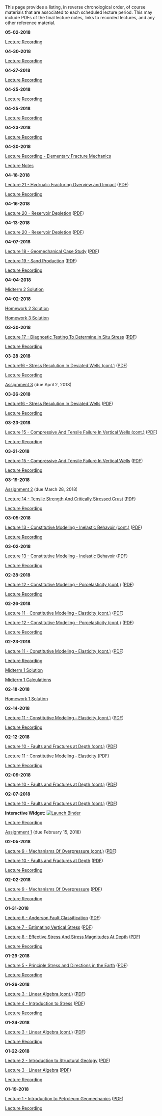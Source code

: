<!--
.. title: Course Materials
.. slug: index
.. date: 2017-01-17 08:00:00 UTC-05:00
-->

This page provides a listing, in reverse chronological order, of course materials that are associated to each scheduled lecture period.  This may include PDFs of the final lecture notes, links to recorded lectures, and any other reference material.

**05-02-2018**

<a href="//www.youtube.com/playlist?list=PL7Wioa6YOlZGU9bDaea1WqAsACZzggIhY" target="_blank">Lecture Recording</a>

**04-30-2018**

<a href="//www.youtube.com/playlist?list=PL7Wioa6YOlZFb4riMyCXc36C76yehM7mO" target="_blank">Lecture Recording</a>

**04-27-2018**

<a href="//www.youtube.com/playlist?list=PL7Wioa6YOlZF3Yst4GsYBf2sJEQsyRRpe" target="_blank">Lecture Recording</a>

**04-25-2018**

<a href="//www.youtube.com/playlist?list=PL7Wioa6YOlZHD0U14ole1Ng9Aru77BqVD" target="_blank">Lecture Recording</a>

**04-25-2018**

<a href="//www.youtube.com/playlist?list=PL7Wioa6YOlZHD0U14ole1Ng9Aru77BqVD" target="_blank">Lecture Recording</a>


**04-23-2018**

<a href="//www.youtube.com/playlist?list=PL7Wioa6YOlZGF9N2OwA9KcAIe_M583ELe" target="_blank">Lecture Recording</a>

**04-20-2018**

<a href="//www.youtube.com/playlist?list=PL7Wioa6YOlZGjAjsnTFez6f6GPMhN-EeP" target="_blank">Lecture Recording - Elementary Fracture Mechanics</a>

[Lecture Notes](/files/4-11-2016.pdf)

**04-18-2018**

<a href="http://johnfoster.pge.utexas.edu/PGE334-ResGeomechanics/slides/Lecture21-HydrualicFracturingOverviewAndImpact.slides.html" target="_blank">Lecture 21 - Hydrualic Fracturing Overview and Impact</a> (<a href="http://johnfoster.pge.utexas.edu/PGE334-ResGeomechanics/slides/Lecture21-HydrualicFracturingOverviewAndImpact.slides.pdf" target="_blank">PDF</a>)

<a href="//youtu.be/gy80PHWebM0" target="_blank">Lecture Recording</a>

**04-16-2018**

<a href="http://johnfoster.pge.utexas.edu/PGE334-ResGeomechanics/slides/Lecture20-ReservoirDepletion.slides.html" target="_blank">Lecture 20 - Reservoir Depletion</a> (<a href="http://johnfoster.pge.utexas.edu/PGE334-ResGeomechanics/slides/Lecture20-ReservoirDepletion.slides.pdf" target="_blank">PDF</a>)

**04-13-2018**

<a href="http://johnfoster.pge.utexas.edu/PGE334-ResGeomechanics/slides/Lecture20-ReservoirDepletion.slides.html" target="_blank">Lecture 20 - Reservoir Depletion</a> (<a href="http://johnfoster.pge.utexas.edu/PGE334-ResGeomechanics/slides/Lecture20-ReservoirDepletion.slides.pdf" target="_blank">PDF</a>)

**04-07-2018**

<a href="http://johnfoster.pge.utexas.edu/PGE334-ResGeomechanics/slides/Lecture18-GeomechanicalCaseStudy.slides.html" target="_blank">Lecture 18 - Geomechanical Case Study</a> (<a href="http://johnfoster.pge.utexas.edu/PGE334-ResGeomechanics/slides/Lecture18-GeomechanicalCaseStudy.slides.pdf" target="_blank">PDF</a>)

<a href="http://johnfoster.pge.utexas.edu/PGE334-ResGeomechanics/slides/Lecture19-SandProduction.slides.html" target="_blank">Lecture 19 - Sand Production</a> (<a href="http://johnfoster.pge.utexas.edu/PGE334-ResGeomechanics/slides/Lecture19-SandProduction.slides.pdf" target="_blank">PDF</a>)

<a href="//www.youtube.com/playlist?list=PL7Wioa6YOlZEMIRkIe_3m_xlJ3GUumPYD" target="_blank">Lecture Recording</a>

**04-04-2018**

[Midterm 2 Solution](/files/midterm2_solution.pdf)

**04-02-2018**

[Homework 2 Solution](http://nbviewer.jupyter.org/github/johnfoster-pge-utexas/PGE334-ResGeomechanics/blob/master/files/assignment2_solution-2018.ipynb)

[Homework 3 Solution](http://nbviewer.jupyter.org/github/johnfoster-pge-utexas/PGE334-ResGeomechanics/blob/master/files/assignment3-2018_solution.ipynb)

**03-30-2018**

<a href="http://johnfoster.pge.utexas.edu/PGE334-ResGeomechanics/slides/Lecture17-DiagnosticTestingToDetermineInSituStress.slides.html" target="_blank">Lecture 17 - Diagnostic Testing To Determine In Situ Stress</a> (<a href="http://johnfoster.pge.utexas.edu/PGE334-ResGeomechanics/slides/Lecture17-DiagnosticTestingToDetermineInSituStress.slides.pdf" target="_blank">PDF</a>)

<a href="//www.youtube.com/playlist?list=PL7Wioa6YOlZG8IEFloip-v1tFeVF1mJwz" target="_blank">Lecture Recording</a>

**03-28-2018**

<a href="http://johnfoster.pge.utexas.edu/PGE334-ResGeomechanics/slides/Lecture16-StressResolutionInDeviatedWells.slides.html" target="_blank">Lecture16 - Stress Resolution In Deviated Wells (cont.)</a> (<a href="http://johnfoster.pge.utexas.edu/PGE334-ResGeomechanics/slides/Lecture16-StressResolutionInDeviatedWells.slides.pdf" target="_blank">PDF</a>)

<a href="//www.youtube.com/playlist?list=PL7Wioa6YOlZEOMUlZzGtp-KATJR2asyEo" target="_blank">Lecture Recording</a>

[Assignment 3](/files/assignment3-2018.pdf) (due April 2, 2018)

**03-26-2018**

<a href="http://johnfoster.pge.utexas.edu/PGE334-ResGeomechanics/slides/Lecture16-StressResolutionInDeviatedWells.slides.html" target="_blank">Lecture16 - Stress Resolution In Deviated Wells</a> (<a href="http://johnfoster.pge.utexas.edu/PGE334-ResGeomechanics/slides/Lecture16-StressResolutionInDeviatedWells.slides.pdf" target="_blank">PDF</a>)

<a href="//www.youtube.com/playlist?list=PL7Wioa6YOlZGei6S6LTAjwU2um2gVozRG" target="_blank">Lecture Recording</a>

**03-23-2018**

<a href="http://johnfoster.pge.utexas.edu/PGE334-ResGeomechanics/slides/Lecture15-CompressiveAndTensileFailureInVerticalWells.slides.html" target="_blank">Lecture 15 - Compressive And Tensile Failure In Vertical Wells (cont.)</a> (<a href="http://johnfoster.pge.utexas.edu/PGE334-ResGeomechanics/slides/Lecture15-CompressiveAndTensileFailureInVerticalWells.slides.pdf" target="_blank">PDF</a>)

<a href="//www.youtube.com/playlist?list=PL7Wioa6YOlZERulCj2xJOjODpGW0qmS3D" target="_blank">Lecture Recording</a>

**03-21-2018**

<a href="http://johnfoster.pge.utexas.edu/PGE334-ResGeomechanics/slides/Lecture15-CompressiveAndTensileFailureInVerticalWells.slides.html" target="_blank">Lecture 15 - Compressive And Tensile Failure In Vertical Wells</a> (<a href="http://johnfoster.pge.utexas.edu/PGE334-ResGeomechanics/slides/Lecture15-CompressiveAndTensileFailureInVerticalWells.slides.pdf" target="_blank">PDF</a>)

<a href="//www.youtube.com/playlist?list=PL7Wioa6YOlZG66Um_E8m0EER5Z2XnO6DV" target="_blank">Lecture Recording</a>

**03-19-2018**

[Assignment 2](/files/assignment2-2018.pdf) (due March 28, 2018)

<a href="http://johnfoster.pge.utexas.edu/PGE334-ResGeomechanics/slides/Lecture14-TensileStrengthAndCriticallyStressedCrust.slides.html" target="_blank">Lecture 14 - Tensile Strength And Critically Stressed Crust</a> (<a href="http://johnfoster.pge.utexas.edu/PGE334-ResGeomechanics/slides/Lecture14-TensileStrengthAndCriticallyStressedCrust.slides.pdf" target="_blank">PDF</a>)

<a href="//www.youtube.com/playlist?list=PL7Wioa6YOlZE7B3G_f_zQ-9rMmiftpz-7" target="_blank">Lecture Recording</a>

**03-05-2018**

<a href="http://johnfoster.pge.utexas.edu/PGE334-ResGeomechanics/slides/Lecture13-ConstitutiveModeling-InelasticBehavoir.slides.html#/1" target="_blank">Lecture 13 - Constitutive Modeling - Inelastic Behavoir (cont.)</a> (<a href="http://johnfoster.pge.utexas.edu/PGE334-ResGeomechanics/slides/Lecture13-ConstitutiveModeling-InelasticBehavoir.slides.pdf" target="_blank">PDF</a>)

<a href="//www.youtube.com/playlist?list=PL7Wioa6YOlZHkxjEDTqDrG4OlA4cIfD8q" target="_blank">Lecture Recording</a>

**03-02-2018**

<a href="http://johnfoster.pge.utexas.edu/PGE334-ResGeomechanics/slides/Lecture13-ConstitutiveModeling-InelasticBehavoir.slides.html" target="_blank">Lecture 13 - Constitutive Modeling - Inelastic Behavoir</a> (<a href="http://johnfoster.pge.utexas.edu/PGE334-ResGeomechanics/slides/Lecture13-ConstitutiveModeling-InelasticBehavoir.slides.pdf" target="_blank">PDF</a>)

<a href="//www.youtube.com/playlist?list=PL7Wioa6YOlZHFfu5fDKTDWq9Map3JsME5" target="_blank">Lecture Recording</a>

**02-28-2018**

<a href="http://johnfoster.pge.utexas.edu/PGE334-ResGeomechanics/slides/Lecture12-ConstitutiveModeling-Poroelasticity.slides.html" target="_blank">Lecture 12 - Constitutive Modeling - Poroelasticity (cont.)</a> (<a href="http://johnfoster.pge.utexas.edu/PGE334-ResGeomechanics/slides/Lecture12-ConstitutiveModeling-Poroelasticity.slides.pdf" target="_blank">PDF</a>)

<a href="//www.youtube.com/playlist?list=PL7Wioa6YOlZG9XnZKXFL2gAh3T_-EuCgu" target="_blank">Lecture Recording</a>

**02-26-2018**

<a href="http://johnfoster.pge.utexas.edu/PGE334-ResGeomechanics/slides/Lecture11-ConstitutiveModeling-Elasticity.slides.html#1/3" target="_blank">Lecture 11 - Constitutive Modeling - Elasticity (cont.)</a> (<a href="http://johnfoster.pge.utexas.edu/PGE334-ResGeomechanics/slides/Lecture11-ConstitutiveModeling-Elasticity.slides.pdf" target="_blank">PDF</a>)

<a href="http://johnfoster.pge.utexas.edu/PGE334-ResGeomechanics/slides/Lecture12-ConstitutiveModeling-Poroelasticity.slides.html" target="_blank">Lecture 12 - Constitutive Modeling - Poroelasticity (cont.)</a> (<a href="http://johnfoster.pge.utexas.edu/PGE334-ResGeomechanics/slides/Lecture12-ConstitutiveModeling-Poroelasticity.slides.pdf" target="_blank">PDF</a>)

<a href="//www.youtube.com/playlist?list=PL7Wioa6YOlZHAXM6hstP4XEaSo9Cx-1Pk" target="_blank">Lecture Recording</a>

**02-23-2018**

<a href="http://johnfoster.pge.utexas.edu/PGE334-ResGeomechanics/slides/Lecture11-ConstitutiveModeling-Elasticity.slides.html" target="_blank">Lecture 11 - Constitutive Modeling - Elasticity (cont.)</a> (<a href="http://johnfoster.pge.utexas.edu/PGE334-ResGeomechanics/slides/Lecture11-ConstitutiveModeling-Elasticity.slides.pdf" target="_blank">PDF</a>)

<a href="//www.youtube.com/playlist?list=PL7Wioa6YOlZF8xlsJTAIeD6ZkExGad005" target="_blank">Lecture Recording</a>

[Midterm 1 Solution](/files/midterm1_solution.pdf)

[Midterm 1 Calculations](http://nbviewer.jupyter.org/github/johnfoster-pge-utexas/PGE334-ResGeomechanics/blob/master/files/midterm1_calculations.ipynb)

**02-18-2018**

[Homework 1 Solution](http://nbviewer.jupyter.org/github/johnfoster-pge-utexas/PGE334-ResGeomechanics/blob/master/files/assignment1_solution-2018.ipynb)

**02-14-2018**

<a href="http://johnfoster.pge.utexas.edu/PGE334-ResGeomechanics/slides/Lecture11-ConstitutiveModeling-Elasticity.slides.html" target="_blank">Lecture 11 - Constitutive Modeling - Elasticity (cont.)</a> (<a href="http://johnfoster.pge.utexas.edu/PGE334-ResGeomechanics/slides/Lecture11-ConstitutiveModeling-Elasticity.slides.pdf" target="_blank">PDF</a>)

<a href="//www.youtube.com/playlist?list=PL7Wioa6YOlZH-OnkmoCaOGZJN1G70FOiL" target="_blank">Lecture Recording</a>


**02-12-2018**

<a href="http://johnfoster.pge.utexas.edu/PGE334-ResGeomechanics/slides/Lecture10-FaultsAndFracturesAtDepth.slides.html#/4" target="_blank">Lecture 10 - Faults and Fractures at Depth (cont.)</a> (<a href="http://johnfoster.pge.utexas.edu/PGE334-ResGeomechanics/slides/Lecture10-FaultsAndFracturesAtDepth.slides.pdf" target="_blank">PDF</a>)

<a href="http://johnfoster.pge.utexas.edu/PGE334-ResGeomechanics/slides/Lecture11-ConstitutiveModeling-Elasticity.slides.html" target="_blank">Lecture 11 - Constitutive Modeling - Elasticity </a> (<a href="http://johnfoster.pge.utexas.edu/PGE334-ResGeomechanics/slides/Lecture11-ConstitutiveModeling-Elasticity.slides.pdf" target="_blank">PDF</a>)

<a href="//www.youtube.com/playlist?list=PL7Wioa6YOlZFGoQMAuhHR_nlo4RH4uzEy" target="_blank">Lecture Recording</a>

**02-09-2018**

<a href="http://johnfoster.pge.utexas.edu/PGE334-ResGeomechanics/slides/Lecture10-FaultsAndFracturesAtDepth.slides.html#/2" target="_blank">Lecture 10 - Faults and Fractures at Depth (cont.)</a> (<a href="http://johnfoster.pge.utexas.edu/PGE334-ResGeomechanics/slides/Lecture10-FaultsAndFracturesAtDepth.slides.pdf" target="_blank">PDF</a>)

**02-07-2018**

<a href="http://johnfoster.pge.utexas.edu/PGE334-ResGeomechanics/slides/Lecture10-FaultsAndFracturesAtDepth.slides.html" target="_blank">Lecture 10 - Faults and Fractures at Depth (cont.)</a> (<a href="http://johnfoster.pge.utexas.edu/PGE334-ResGeomechanics/slides/Lecture10-FaultsAndFracturesAtDepth.slides.pdf" target="_blank">PDF</a>)

**Interactive Widget:** <a href="https://mybinder.org/v2/gh/johntfoster/rotation_widget/master?filepath=rotation_widget-rise.ipynb" target="_blank"><img src="https://mybinder.org/badge.svg" alt="Launch Binder"></a>

<a href="//www.youtube.com/playlist?list=PL7Wioa6YOlZH-xwlyRU8rHyMzcg0nb6GK" target="_blank">Lecture Recording</a>

[Assignment 1](/files/assignment1-2018.pdf) (due February 15, 2018)


**02-05-2018**

<a href="http://johnfoster.pge.utexas.edu/PGE334-ResGeomechanics/slides/Lecture9-MechanismsOfOverPressure.slides.html#4" target="_blank">Lecture 9 - Mechanisms Of Overpressure (cont.)</a> (<a href="http://johnfoster.pge.utexas.edu/PGE334-ResGeomechanics/slides/Lecture9-MechanismsOfOverPressure.slides.pdf" target="_blank">PDF</a>)

<a href="http://johnfoster.pge.utexas.edu/PGE334-ResGeomechanics/slides/Lecture10-FaultsAndFracturesAtDepth.slides.html" target="_blank">Lecture 10 - Faults and Fractures at Depth</a> (<a href="http://johnfoster.pge.utexas.edu/PGE334-ResGeomechanics/slides/Lecture10-FaultsAndFracturesAtDepth.slides.pdf" target="_blank">PDF</a>)

<a href="//www.youtube.com/playlist?list=PL7Wioa6YOlZELdzrqk6i4HmDbUDO9IzcD" target="_blank">Lecture Recording</a>


**02-02-2018**

<a href="http://johnfoster.pge.utexas.edu/PGE334-ResGeomechanics/slides/Lecture9-MechanismsOfOverPressure.slides.html" target="_blank">Lecture 9 - Mechanisms Of Overpressure</a> (<a href="http://johnfoster.pge.utexas.edu/PGE334-ResGeomechanics/slides/Lecture9-MechanismsOfOverPressure.slides.pdf" target="_blank">PDF</a>)

<a href="//www.youtube.com/playlist?list=PL7Wioa6YOlZFOzR7DEASK3ZvA8Sbjb7eb" target="_blank">Lecture Recording</a>


**01-31-2018**

<a href="http://johnfoster.pge.utexas.edu/PGE334-ResGeomechanics/slides/Lecture6-AndersonFaultClassification.slides.html" target="_blank">Lecture 6 - Anderson Fault Classification</a> (<a href="http://johnfoster.pge.utexas.edu/PGE334-ResGeomechanics/slides/Lecture6-AndersonFaultClassification.slides.pdf" target="_blank">PDF</a>)

<a href="http://johnfoster.pge.utexas.edu/PGE334-ResGeomechanics/slides/Lecture7-EstimatingVerticalStress.slides.html" target="_blank">Lecture 7 - Estimating Vertical Stress</a> (<a href="http://johnfoster.pge.utexas.edu/PGE334-ResGeomechanics/slides/Lecture7-EstimatingVerticalStress.slides.pdf" target="_blank">PDF</a>)

<a href="http://johnfoster.pge.utexas.edu/PGE334-ResGeomechanics/slides/Lecture8-EffectiveStressAndStressMagnitudesAtDepth.slides.html" target="_blank">Lecture 8 - Effective Stress And Stress Magnitudes At Depth</a> (<a href="http://johnfoster.pge.utexas.edu/PGE334-ResGeomechanics/slides/Lecture8-EffectiveStressAndStressMagnitudesAtDepth.slides.pdf" target="_blank">PDF</a>)

<a href="//www.youtube.com/playlist?list=PL7Wioa6YOlZEOg_uhI-pxYujDtPl6-RuQ" target="_blank">Lecture Recording</a>

**01-29-2018**

<a href="http://johnfoster.pge.utexas.edu/PGE334-ResGeomechanics/slides/Lecture5-PrincipleStressAndDirectionsInEarth.slides.html" target="_blank">Lecture 5 - Principle Stress and Directions in the Earth</a> (<a href="http://johnfoster.pge.utexas.edu/PGE334-ResGeomechanics/slides/Lecture5-PrincipleStressAndDirectionsInEarth.slides.pdf" target="_blank">PDF</a>)

<a href="//www.youtube.com/playlist?list=PL7Wioa6YOlZHNluqkHM_1u6ejowKHzUCf" target="_blank">Lecture Recording</a>

**01-26-2018**

<a href="http://johnfoster.pge.utexas.edu/PGE334-ResGeomechanics/slides/Lecture3-Linear_Algebra.slides.html#/0/9" target="_blank">Lecture 3 - Linear Algebra (cont.)</a> (<a href="http://johnfoster.pge.utexas.edu/PGE334-ResGeomechanics/slides/Lecture3-Linear_Algebra.slides.pdf" target="_blank">PDF</a>)

<a href="http://johnfoster.pge.utexas.edu/PGE334-ResGeomechanics/slides/Lecture4-Introduction_to_Stress.slides.html" target="_blank">Lecture 4 - Introduction to Stress</a> (<a href="http://johnfoster.pge.utexas.edu/PGE334-ResGeomechanics/slides/Lecture4-Introduction_to_Stress.slides.pdf" target="_blank">PDF</a>)

<a href="//www.youtube.com/playlist?list=PL7Wioa6YOlZFBNlaH5Pg6kyZvIN0zx6xJ" target="_blank">Lecture Recording</a>


**01-24-2018**

<a href="http://johnfoster.pge.utexas.edu/PGE334-ResGeomechanics/slides/Lecture3-Linear_Algebra.slides.html#/0/6" target="_blank">Lecture 3 - Linear Algebra (cont.)</a> (<a href="http://johnfoster.pge.utexas.edu/PGE334-ResGeomechanics/slides/Lecture3-Linear_Algebra.slides.pdf" target="_blank">PDF</a>)

<a href="//www.youtube.com/playlist?list=PL7Wioa6YOlZFRYvAxorChMwvNb4-OF_x3" target="_blank">Lecture Recording</a>


**01-22-2018**

<a href="http://johnfoster.pge.utexas.edu/PGE334-ResGeomechanics/slides/Lecture2-Introduction_Structural_Geology.slides.html" target="_blank">Lecture 2 - Introduction to Structural Geology</a> (<a href="http://johnfoster.pge.utexas.edu/PGE334-ResGeomechanics/slides/Lecture2-Introduction_Structural_Geology.slides.pdf" target="_blank">PDF</a>)

<a href="http://johnfoster.pge.utexas.edu/PGE334-ResGeomechanics/slides/Lecture3-Linear_Algebra.slides.html" target="_blank">Lecture 3 - Linear Algebra</a> (<a href="http://johnfoster.pge.utexas.edu/PGE334-ResGeomechanics/slides/Lecture3-Linear_Algebra.slides.pdf" target="_blank">PDF</a>)

<a href="//www.youtube.com/playlist?list=PL7Wioa6YOlZEAutt1fgDbxADA7JbLPt75" target="_blank">Lecture Recording</a>


**01-19-2018**

<a href="http://johnfoster.pge.utexas.edu/PGE334-ResGeomechanics/slides/Lecture1-Introduction_Petroleum_Geomechanics.slides.html" target="_blank">Lecture 1 - Introduction to Petroleum Geomechanics</a> (<a href="http://johnfoster.pge.utexas.edu/PGE334-ResGeomechanics/slides/Lecture1-Introduction_Petroleum_Geomechanics.slides.pdf" target="_blank">PDF</a>)

<a href="//www.youtube.com/playlist?list=PL7Wioa6YOlZFvLV7dEtseQp0FpME1Lgyw" target="_blank">Lecture Recording</a>

